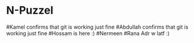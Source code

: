 # N-Puzzel
#Kamel confirms that git is working just fine
#Abdullah confirms that git is working just fine
#Hossam is here :)
#Nermeen
#Rana Adr w latf :)

